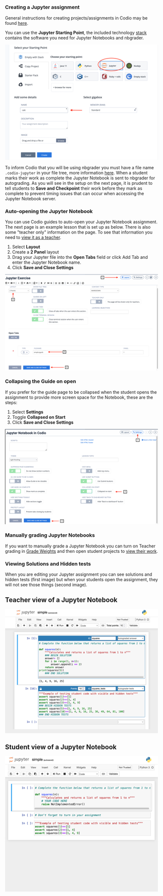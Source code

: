 ##

### Creating a Jupyter assignment

General instructions for creating projects/assignments in Codio may be found [here](https://docs.codio.com/develop/develop/projects/create-import-project.html#create-or-import-a-project). 

You can use the **Jupyter Starting Point**, the included technology [stack](https://docs.codio.com/develop/develop/stacks/stacks.html#stacks) contains the software you need for Jupyter Notebooks and nbgrader.

![In the dialog for creating an assignment you will click on the tab that says Jupyter Starting point and type the name of the project in the name field](.guides/img/jupyterstart.png)

To inform Codio that you will be using nbgrader you must have a file name `.codio-jupyter` in your file tree, more information [here](https://docs.codio.com/instructors/teaching/grading/nbgrader.html#auto-grade-with-nbgrader). When a student marks their work as complete the Jupyter Notebook is sent to nbgrader for autograding. As you will see in the setup on the next page, it is prudent to tell students to **Save and Checkpoint** their work before they mark as complete to prevent timing issues that can occur when accessing the Jupyter Notebook server.


### Auto-opening the Jupyter Notebook

You can use Codio guides to auto-open your Jupyter Notebook assignment. The next page is an example lesson that is set up as below. There is also some "teacher only" information on the page. To see that information you need to [view it as a teacher](https://docs.codio.com/instructors/setupcourses/preview-course.html#preview-assignment-as-teacher).

1. Select **Layout**
1. Create a **2 Panel** layout
1. Drag your Jupyter file into the **Open Tabs** field or click Add Tab and enter the Jupyter Notebook name.
1. Click **Save and Close Settings**

![The Layout button is in the upper right hand corner. You select the number of panels from the dropdown underneath the layout tag. The file you dragged into the open tabs field will display in that section of the dialog. The Save and Close Settings button is in the lower left corner, to the right of the cancel button.](.guides/img/layout.png)


### Collapsing the Guide on open

If you prefer for the guide page to be collapsed when the student opens the assignment to provide more screen space for the Notebook, these are the steps:
1. Select **Settings**
1. Toggle **Collapsed on Start**
1. Click **Save and Close Settings**

![The settings button is in the upper right corner of the display to the right of the Layout button. The Collapsed on Start button is the third button down in the right section of the dialog. The Save and Close Settings button is in the lower left corner, to the right of the cancel button.](.guides/img/collapse.png)

### Manually grading Jupyter Notebooks
If you want to manually grade a Jupyter Notebook you can turn on Teacher grading in [Grade Weights](https://docs.codio.com/instructors/setupcourses/assignment-settings/grade-weights.html#grade-weights) and then open student projects to [view their work](https://docs.codio.com/instructors/teaching/viewstudentwork.html#viewing-student-work).


### Viewing Solutions and Hidden tests

When you are editing your Jupyter assignment you can see solutions and hidden tests (first image) but when your students open the assignment, they will not see those things (second image).

## Teacher view of a Jupyter Notebook
![The teacher view of a Jupyter Notebook shows the solution along with all the tests including the hidden ones.](.guides/img/jupyterteacher.png)


## Student view of a Jupyter Notebook
![In the student view of a Jupyter assignment the solution is replaced with text that reads "Your Code Here". The student can only see the visible tests.](.guides/img/jupyterstudent.png)